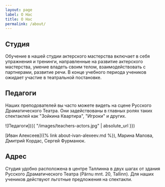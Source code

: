 ```yaml
---
layout: page
label: О Нас
title: О Нас
permalink: /about/
---
```


## Студия

Обучение в нашей студии актерского мастерства включает в себя упражнения и тренинги, направленные на развитие актерского мастерства, умение владеть своим телом, взаимодействовать с партнерами, развитие речи. В конце учебного периода учеников ожидает участие в театральной постановке.

## Педагоги

Наших преподователей вы часто можете видеть на сцене Русского Драматического Театра. Они задействованы в главных ролях таких спектаклей как "Зойкина Квартира", "Игроки" и других.

![Педагоги]({{ "/images/teachers-actors.jpg" | absolute_url }})

[Иван Алексеев]({% link about-ivan-alexeev.md %}), Марина Малова, Дмитрий Кордас, Сергей Фурманюк.

## Адрес

Студия удобно расположена в центре Таллинна в двух шагах от здания Русского Драматического Театра (Pärnu mnt. 20, Tallinn). Для наших учеников действуют льготные предложения на спектакли.
